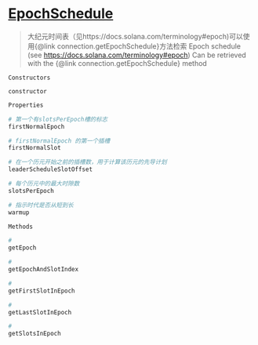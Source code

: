 # [EpochSchedule](https://solana-labs.github.io/solana-web3.js/classes/EpochSchedule.html)
> 大纪元时间表（见https://docs.solana.com/terminology#epoch)可以使用{@link connection.getEpochSchedule}方法检索
> Epoch schedule (see https://docs.solana.com/terminology#epoch) Can be retrieved with the {@link connection.getEpochSchedule} method

```
Constructors

constructor
```

```s
Properties

# 第一个有slotsPerEpoch槽的标志
firstNormalEpoch

# firstNormalEpoch 的第一个插槽
firstNormalSlot

# 在一个历元开始之前的插槽数，用于计算该历元的先导计划
leaderScheduleSlotOffset

# 每个历元中的最大时隙数
slotsPerEpoch

# 指示时代是否从短到长
warmup
```

```s
Methods

# 
getEpoch

# 
getEpochAndSlotIndex

# 
getFirstSlotInEpoch

# 
getLastSlotInEpoch

# 
getSlotsInEpoch
```
